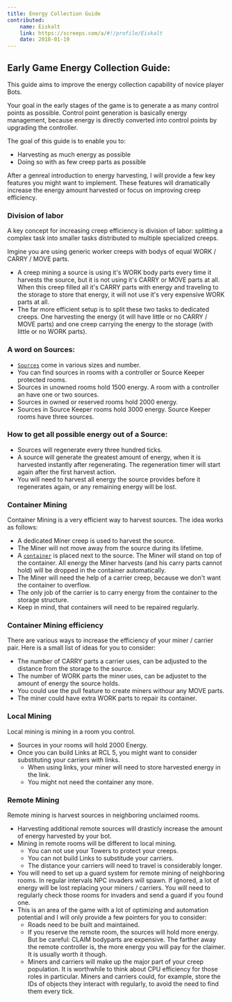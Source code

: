 ```yaml
---
title: Energy Collection Guide
contributed:
    name: Eiskalt
    link: https://screeps.com/a/#!/profile/Eiskalt
    date: 2018-01-19
---
```


## Early Game Energy Collection Guide:
This guide aims to improve the energy collection capability of novice player Bots.

Your goal in the early stages of the game is to generate a as many control points as possible.
Control point generation is basically energy management, because energy is directly converted into control points by upgrading the controller.

The goal of this guide is to enable you to:
* Harvesting as much energy as possible
* Doing so with as few creep parts as possible

After a genreal introduction to energy harvesting, I will provide a few key features you might want to implement.
These features will dramatically increase the energy amount harvested or focus on improving creep efficiency.


### Division of labor
A key concept for increasing creep efficiency is division of labor: splitting a complex task into smaller tasks distributed to multiple specialized creeps.

Imgine you are using generic worker creeps with bodys of equal WORK / CARRY / MOVE parts.
* A creep mining a source is using it's WORK body parts every time it harvests the source, but it is not using it's CARRY or MOVE parts at all. 
    When this creep filled all it's CARRY parts with energy and traveling to the storage to store that energy, it will not use it's very expensive WORK parts at all.
* The far more efficient setup is to split these two tasks to dedicated creeps. One harvesting the energy (it will have little or no CARRY / MOVE parts) and one creep carrying the energy to the storage (with little or no WORK parts).


### A word on Sources:
* [`Sources`](http://docs.screeps.com/api/#Source) come in various sizes and number. 
* You can find sources in rooms with a controller or Source Keeper protected rooms.
* Sources in unowned rooms hold 1500 energy. A room with a controller an have one or two sources.
* Sources in owned or reserved rooms hold 2000 energy.
* Sources in Source Keeper rooms hold 3000 energy. Source Keeper rooms have three sources.


### How to get all possible energy out of a Source:
* Sources will regenerate every three hundred ticks.
* A source will generate the greatest amount of energy, when it is harvested instantly after regenerating. The regeneration timer will start again after the first harvest action.
* You will need to harvest all energy the source provides before it regenerates again, or any remaining energy will be lost. 


### Container Mining
Container Mining is a very efficient way to harvest sources. The idea works as follows:
* A dedicated Miner creep is used to harvest the source.
* The Miner will not move away from the source during its lifetime.
* A [`container`](http://docs.screeps.com/api/#StructureContainer) is placed next to the source. The Miner will stand on top of the container. All energy the Miner harvests (and his carry parts cannot hold) will be dropped in the container automatically.
* The Miner will need the help of a carrier creep, because we don't want the container to overflow.
* The only job of the carrier is to carry energy from the container to the storage structure.
* Keep in mind, that containers will need to be repaired regularly.


### Container Mining efficiency
There are various ways to increase the efficiency of your miner / carrier pair. Here is a small list of ideas for you to consider:
* The number of CARRY parts a carrier uses, can be adjusted to the distance from the storage to the source.
* The number of WORK parts the miner uses, can be adjustet to the amount of energy the source holds.
* You could use the pull feature to create miners withour any MOVE parts.
* The miner could have extra WORK parts to repair its container.


### Local Mining
Local mining is mining in a room you control.
* Sources in your rooms will hold 2000 Energy.
* Once you can build Links at RCL 5, you might want to consider substituting your carriers with links.
    * When using links, your miner will need to store harvested energy in the link.
    * You might not need the container any more.


### Remote Mining
Remote mining is harvest sources in neighboring unclaimed rooms. 
* Harvesting additional remote sources will drasticly increase the amount of energy harvested by your bot.
* Mining in remote rooms will be different to local mining.
    * You can not use your Towers to protect your creeps.
    * You can not build Links to substitude your carriers.
    * The distance your carriers will need to travel is considerably longer.
* You will need to set up a guard system for remote mining of neighboring rooms. In regular intervals NPC invaders will spawn. If ignored, a lot of energy will be lost replacing your miners / carriers. You will need to regularly check those rooms for invaders and send a guard if you found one.
* This is an area of the game with a lot of optimizing and automation potential and I will only provide a few pointers for you to consider:
    * Roads need to be built and maintained.
    * If you reserve the remote room, the sources will hold more energy. But be careful: CLAIM bodyparts are expensive. The farther away the remote controller is, the more energy you will pay for the claimer. It is usually worth it though.
    * Miners and carriers will make up the major part of your creep population. It is worthwhile to think about CPU efficiency for those roles in particular. Miners and carriers could, for example, store the IDs of objects they interact with regularly, to avoid the need to find them every tick.
